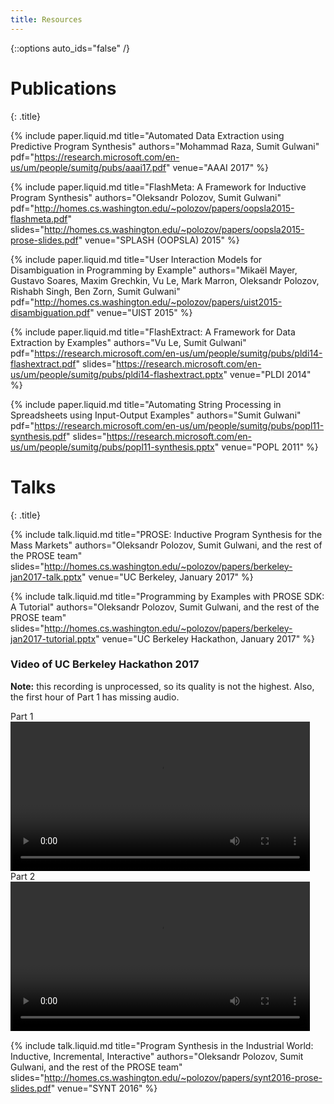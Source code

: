 ```yaml
---
title: Resources
---
```

{::options auto_ids="false" /}

# Publications
{: .title}

{% include paper.liquid.md title="Automated Data Extraction using Predictive Program Synthesis"
                    authors="Mohammad Raza, Sumit Gulwani"
                    pdf="https://research.microsoft.com/en-us/um/people/sumitg/pubs/aaai17.pdf"
                    venue="AAAI 2017"
%}

{% include paper.liquid.md title="FlashMeta: A Framework for Inductive Program Synthesis"
                    authors="Oleksandr Polozov, Sumit Gulwani"
                    pdf="http://homes.cs.washington.edu/~polozov/papers/oopsla2015-flashmeta.pdf"
                    slides="http://homes.cs.washington.edu/~polozov/papers/oopsla2015-prose-slides.pdf"
                    venue="SPLASH (OOPSLA) 2015"
%}

{% include paper.liquid.md title="User Interaction Models for Disambiguation in Programming by Example"
                    authors="Mikaël Mayer, Gustavo Soares, Maxim Grechkin, Vu Le, Mark Marron, Oleksandr Polozov, Rishabh Singh, Ben Zorn, Sumit Gulwani"
                    pdf="http://homes.cs.washington.edu/~polozov/papers/uist2015-disambiguation.pdf"
                    venue="UIST 2015"
%}

{% include paper.liquid.md title="FlashExtract: A Framework for Data Extraction by Examples"
                    authors="Vu Le, Sumit Gulwani"
                    pdf="https://research.microsoft.com/en-us/um/people/sumitg/pubs/pldi14-flashextract.pdf"
                    slides="https://research.microsoft.com/en-us/um/people/sumitg/pubs/pldi14-flashextract.pptx"
                    venue="PLDI 2014"
%}

{% include paper.liquid.md title="Automating String Processing in Spreadsheets using Input-Output Examples"
                    authors="Sumit Gulwani"
                    pdf="https://research.microsoft.com/en-us/um/people/sumitg/pubs/popl11-synthesis.pdf"
                    slides="https://research.microsoft.com/en-us/um/people/sumitg/pubs/popl11-synthesis.pptx"
                    venue="POPL 2011"
%}

# Talks
{: .title}

{% include talk.liquid.md title="PROSE: Inductive Program Synthesis for the Mass Markets"
                    authors="Oleksandr Polozov, Sumit Gulwani, and the rest of the PROSE team"
                    slides="http://homes.cs.washington.edu/~polozov/papers/berkeley-jan2017-talk.pptx"
                    venue="UC Berkeley, January 2017"
%}

{% include talk.liquid.md title="Programming by Examples with PROSE SDK: A Tutorial"
                    authors="Oleksandr Polozov, Sumit Gulwani, and the rest of the PROSE team"
                    slides="http://homes.cs.washington.edu/~polozov/papers/berkeley-jan2017-tutorial.pptx"
                    venue="UC Berkeley Hackathon, January 2017"
%}

### Video of UC Berkeley Hackathon 2017
**Note:** this recording is unprocessed, so its quality is not the highest.
Also, the first hour of Part 1 has missing audio.

<div class="pure-g">
    <div class="pure-u-1 pure-u-md-10-24">
        <div class="h4 center my1">Part 1</div>
        <video width="95%" controls>
            <source src="https://onedrive.live.com/download?cid=4351012963A53652&resid=4351012963A53652%21349993&authkey=AFxwtx17h3S68k4">
            Your browser does not support HTML5 video playback.
        </video>        
    </div>
    <div class="pure-u-1-24 my1"></div>
    <div class="pure-u-1 pure-u-md-10-24">
        <div class="h4 center my1">Part 2</div>
        <video width="95%" controls>
            <source src="https://onedrive.live.com/download?cid=4351012963A53652&resid=4351012963A53652%21349994&authkey=APixllcRLAxStpw">
            Your browser does not support HTML5 video playback.
        </video>        
    </div>
</div>

{% include talk.liquid.md title="Program Synthesis in the Industrial World: Inductive, Incremental, Interactive"
                    authors="Oleksandr Polozov, Sumit Gulwani, and the rest of the PROSE team"
                    slides="http://homes.cs.washington.edu/~polozov/papers/synt2016-prose-slides.pdf"
                    venue="SYNT 2016"
%}
